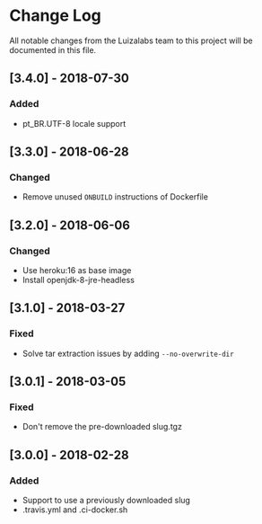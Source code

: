 # Change Log
All notable changes from the Luizalabs team to this project will be documented in this file.

## [3.4.0] - 2018-07-30
### Added
- pt_BR.UTF-8 locale support

## [3.3.0] - 2018-06-28
### Changed
- Remove unused `ONBUILD` instructions of Dockerfile

## [3.2.0] - 2018-06-06
### Changed
- Use heroku:16 as base image
- Install openjdk-8-jre-headless

## [3.1.0] - 2018-03-27
### Fixed
- Solve tar extraction issues by adding `--no-overwrite-dir`

## [3.0.1] - 2018-03-05
### Fixed
- Don't remove the pre-downloaded slug.tgz

## [3.0.0] - 2018-02-28
### Added
- Support to use a previously downloaded slug
- .travis.yml and .ci-docker.sh
